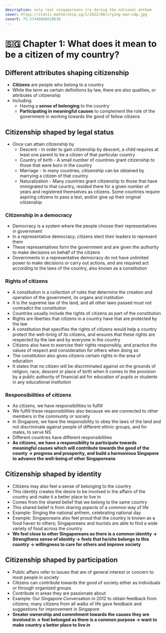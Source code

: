 ```yaml
---
description: only real singaporeans cry during the national anthem
cover: https://static.mothership.sg/1/2022/08/crying-man-ndp.jpg
coverY: 75.57446808510639
---
```


# 🇸🇬 Chapter 1: What does it mean to be a citizen of my country?

## Different attributes shaping citizenship

* **Citizens** are people who belong to a country
* While the term as certain definitions by law, there are also qualities, or attributes of citizenship
* Including
  * Having a **sense of belonging** to the country
  * **Participating in meaningful causes** to complement the role of the government in working towards the good of fellow citizens

## Citizenship shaped by legal status

* Once can attain citizenship by
  * Descent - In order to gain citizenship by descent, a child requires at least one parent to be a citizen of that particular country
  * Country of birth - A small number of countries grant citizenship to those that were born in the country
  * Marriage - In many countries, citizenship can be obtained by marrying a citizen of that country
  * Naturalization - Many countries grant citizenship to those that have immigrated to that country, resided there for a given number of years and registered themselves as citizens. Some countries require aspiring citizens to pass a test, and/or give up their original citizenship

### Citizenship in a democracy

* Democracy is a system where the people choose their representatives in government
* In a representative democracy, citizens elect their leaders to represent them
* These representatives form the government and are given the authority to make decisions on behalf of the citizens
* Governments in a representative democracy do not have unlimited power to make decisions or carry out actions, and are required act according to the laws of the country, also known as a constitution

### Rights of citizens

* A constitution is a collection of rules that determine the creation and operation of the government, its organs and institution
* It is the supreme law of the land, and all other laws passed must not contradict the constitution
* Countries usually include the rights of citizens as part of the constitution
* Rights are liberties that citizens in a country have that are protected by the law
* A constitution that specifies the rights of citizens would help a country protect the well-bring of its citizens, and ensures that these rights are respected by the law and by everyone in the country
* Citizens also have to exercise their rights responsibly, and practice the values of respect and consideration for others when doing so
* The constitution also gives citizens certain rights in the area of education
* It states that no citizen will be discriminated against on the grounds of religion, race, descent or place of birth when it comes to the provision by a public authority of financial aid for education of pupils or students in any educational institution

### Responsibilities of citizens

* As citizens, we have responsibilities to fulfill
* We fulfill these responsibilities also because we are connected to other members in the community or society
* In Singapore, we have the responsibility to obey the laws of the land and not discriminate against people of different ethnic groups, and for males, to serve NS
* Different countries have different responsibilities
* **As citizens, we have a responsibility to participate towards meaningful causes which will contribute towards the good of the county → progress and prosperity, and build a harmonious Singapore to advance the well-being of other Singaporeans**

## Citizenship shaped by identity

* Citizens may also feel a sense of belonging to the country
* This identity creates the desire to be involved in the affairs of the country and make it a better place to live in
* Comes from the shared belief that we belong to the same country
* This shared belief is from sharing aspects of a common way of life
* Example: Singing the national anthem, celebrating national day
* Example: Singaporeans also feel proud that the country is known as a food haven to others; Singaporeans and tourists are able to find a wide variety of food across the country
* **We feel close to other Singaporeans as there is a common identity -> Strengthens sense of identity -> feels that he/she belongs to this country -> willingness to care for others and improve society**&#x20;

## Citizenship shaped by participation

* Public affairs refer to issues that are of general interest or concern to most people in society
* Citizens can contribute towards the good of society either as individuals or through organized groups
* Contribute in areas they are passionate about
* Example: Our Singapore Conversation in 2012 to obtain feedback from citizens; many citizens from all walks of life gave feedback and suggestions for improvement in Singapore
* **Greater ownership and commitment towards the causes they are involved in -> feel belonged as there is a common purpose -> want to make country a better place to live in**
